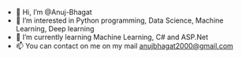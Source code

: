 - 👋 Hi, I’m @Anuj-Bhagat
- 👀 I’m interested in Python programming, Data Science, Machine Learning, Deep learning
- 🌱 I’m currently learning Machine Learning, C# and ASP.Net 
- 📫 You can contact on me on my mail anujbhagat2000@gmail.com

<!---
Anuj-Bhagat/Anuj-Bhagat is a ✨ special ✨ repository because its `README.md` (this file) appears on your GitHub profile.
You can click the Preview link to take a look at your changes.
--->
